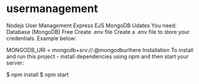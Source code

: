 # usermanagement
Nodejs User Management Express EJS MongoDB
Udates
You need:
Database (MongoDB) Free
Create .env file
Create a .env file to store your credentials. Example below:

MONGODB_URI = mongodb+srv://<username>:<password>@mongodburlhere
Installation
To install and run this project - install dependencies using npm and then start your server:

$ npm install
$ npm start